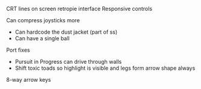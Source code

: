 
CRT lines on screen
retropie interface
Responsive controls

Can compress joysticks more
- Can hardcode the dust jacket (part of ss)
- Can have a single ball

Port fixes
- Pursuit in Progress can drive through walls
- Shift toxic toads so highlight is visible and legs form arrow shape always

8-way arrow keys
